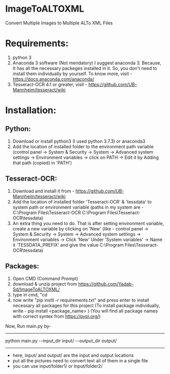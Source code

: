 # ImageToALTOXML
Convert Multiple Images to Multiple ALTo XML Files

Requirements:
============
  1. python 3
  2. Anaconda 3 software (Not mendatory)
     I suggest anaconda 3. Because, It has all the necessary packeges installed in it.
     So, you don't need to install them individually by yourself.
     To know more, visit - https://docs.anaconda.com/anaconda/
  3. Tesseract-OCR 4.1 or greater, visit - https://github.com/UB-Mannheim/tesseract/wiki
  
Installation:
=============
  Python:
  ------
  1. Download or install python3 (I used python 3.7.3) or anaconda3
  2. Add the location of installed folder to the environment path variable (control panel -> System & Security -> System -> 
     Advanced system settings -> Environment variables -> click on PATH -> Edit it by Adding that path (copied) in 'PATH')
     
  Tesseract-OCR:
  -------------
  1. Download and install it from - https://github.com/UB-Mannheim/tesseract/wiki
  2. Add the location of installed folder 'Tesseract-OCR' & 'tessdata' to system path or environment variable
     (paths in my system are - C:\Program Files\Tesseract-OCR
                               C:\Program Files\Tesseract-OCR\tessdata)
  3. An extra thing you need to do. That is after setting environment variable, create a new variable by clicking on 'New'
     (like - control panel -> System & Security -> System -> Advanced system settings -> Environment variables -> Click 'New' Under
     'System variables' -> Name it 'TESSDATA_PREFIX' and give the value C:\Program Files\Tesseract-OCR\tessdata)
     
  Packages:
  ---------
  1. Open CMD (Command Prompt)
  2. download & unzip project from https://github.com/Yadab-Sd/ImageToALTOXML/
  3. type in cmd, "cd <project folder location>
  4. now write "pip instll -r requirements.txt" and press enter to install necessary all packages for this project
     (To install package individually, write - pip install <package_name> ) 
     (You will find all package names with correct syntex from https://pypi.org/)
  
  
  Now, Run main.py by-
  **********************************************************************
  python main.py --input_dir input/ --output_dir output/
  **********************************************************************
  
  - here, input/ and output/ are the input and output locations
  - put all the pictures need to convert text all of them in a single file
  - you can use input/folder1/ or input/folder2/
                               
